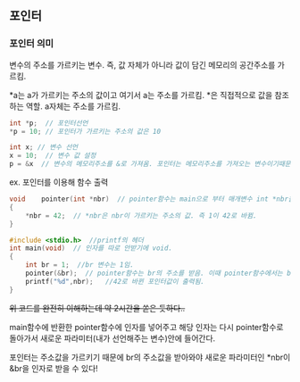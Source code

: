 ## 포인터
### 포인터 의미
변수의 주소를 가르키는 변수. 즉, 값 자체가 아니라 값이 담긴 메모리의 공간주소를 가르킴.

*a는 a가 가르키는 주소의 값이고 여기서 a는 주소를 가르킴. *은 직접적으로 값을 참조하는 역할. a자체는 주소를 가르킴.
```c
int *p;  // 포인터선언
*p = 10; // 포인터가 가르키는 주소의 값은 10
```
```c
int x; // 변수 선언
x = 10;  // 변수 값 설정
p = &x  // 변수의 메모리주소를 &로 가져옴. 포인터는 메모리주소를 가져오는 변수이기때문에 &사용.
```

ex. 포인터를 이용해 함수 출력 
```c
void	pointer(int *nbr)  // pointer함수는 main으로 부터 매개변수 int *nbr을 받음. int *nbr 은 내가 임의로 선언한 지역변수임. *nbr은 br의 주소를 가르킴.
{
	*nbr = 42;  // *nbr은 nbr이 가르키는 주소의 값. 즉 1이 42로 바뀜.
}

#include <stdio.h>  //printf의 헤더
int	main(void)  // 인자를 따로 안받기에 void.
{
	int br = 1;  //br 변수는 1임.
	pointer(&br);  // pointer함수는 br의 주소를 받음. 이때 pointer함수에서는 br의 주소를 int *nbr로 받음.
	printf("%d",nbr);	//42로 바뀐 포인터값이 출력됨.
}
```
~~위 코드를 완전히 이해하는데 약 2시간을 쏟은 듯하다..~~

main함수에 반환한 pointer함수에 인자를 넣어주고 해당 인자는 다시 pointer함수로 돌아가서 새로운 파라미터(내가 선언해주는 변수)안에 들어간다.

포인터는 주소값을 가르키기 때문에 br의 주소값을 받아와야 새로운 파라미터인 *nbr이 &br을 인자로 받을 수 있다!

